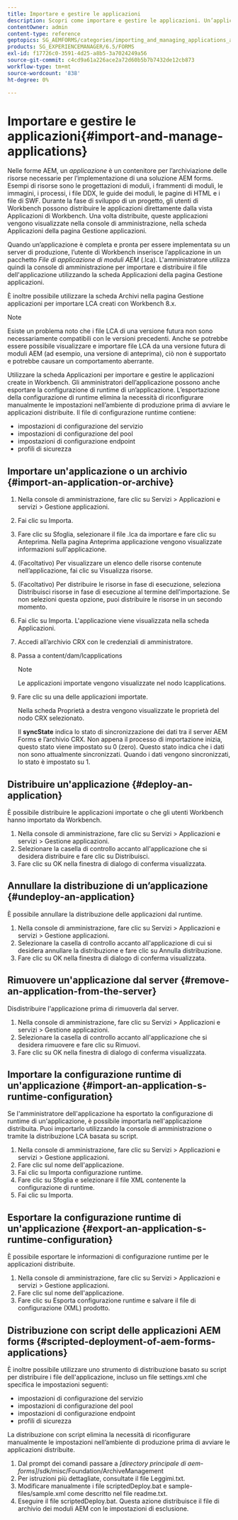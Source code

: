 ```yaml
---
title: Importare e gestire le applicazioni
description: Scopri come importare e gestire le applicazioni. Un’applicazione è un contenitore per l’archiviazione delle risorse necessarie per implementare una soluzione AEM forms.
contentOwner: admin
content-type: reference
geptopics: SG_AEMFORMS/categories/importing_and_managing_applications_and_archives
products: SG_EXPERIENCEMANAGER/6.5/FORMS
exl-id: f17726c0-3591-4d25-a8b5-3a7024249a56
source-git-commit: c4cd9a61a226ace2a72d60b5b7b7432de12cb873
workflow-type: tm+mt
source-wordcount: '838'
ht-degree: 0%

---
```


# Importare e gestire le applicazioni{#import-and-manage-applications}

Nelle forme AEM, un *applicazione* è un contenitore per l’archiviazione delle risorse necessarie per l’implementazione di una soluzione AEM forms. Esempi di risorse sono le progettazioni di moduli, i frammenti di moduli, le immagini, i processi, i file DDX, le guide dei moduli, le pagine di HTML e i file di SWF. Durante la fase di sviluppo di un progetto, gli utenti di Workbench possono distribuire le applicazioni direttamente dalla vista Applicazioni di Workbench. Una volta distribuite, queste applicazioni vengono visualizzate nella console di amministrazione, nella scheda Applicazioni della pagina Gestione applicazioni.

Quando un’applicazione è completa e pronta per essere implementata su un server di produzione, l’utente di Workbench inserisce l’applicazione in un pacchetto *File di applicazione di moduli AEM* (.lca). L&#39;amministratore utilizza quindi la console di amministrazione per importare e distribuire il file dell&#39;applicazione utilizzando la scheda Applicazioni della pagina Gestione applicazioni.

È inoltre possibile utilizzare la scheda Archivi nella pagina Gestione applicazioni per importare LCA creati con Workbench 8.x.

>[!NOTE]
>
>Esiste un problema noto che i file LCA di una versione futura non sono necessariamente compatibili con le versioni precedenti. Anche se potrebbe essere possibile visualizzare e importare file LCA da una versione futura di moduli AEM (ad esempio, una versione di anteprima), ciò non è supportato e potrebbe causare un comportamento aberrante.

Utilizzare la scheda Applicazioni per importare e gestire le applicazioni create in Workbench. Gli amministratori dell’applicazione possono anche esportare la configurazione di runtime di un’applicazione. L’esportazione della configurazione di runtime elimina la necessità di riconfigurare manualmente le impostazioni nell’ambiente di produzione prima di avviare le applicazioni distribuite. Il file di configurazione runtime contiene:

* impostazioni di configurazione del servizio
* impostazioni di configurazione del pool
* impostazioni di configurazione endpoint
* profili di sicurezza

## Importare un&#39;applicazione o un archivio {#import-an-application-or-archive}

1. Nella console di amministrazione, fare clic su Servizi > Applicazioni e servizi > Gestione applicazioni.
1. Fai clic su Importa.
1. Fare clic su Sfoglia, selezionare il file .lca da importare e fare clic su Anteprima. Nella pagina Anteprima applicazione vengono visualizzate informazioni sull&#39;applicazione.
1. (Facoltativo) Per visualizzare un elenco delle risorse contenute nell’applicazione, fai clic su Visualizza risorse.
1. (Facoltativo) Per distribuire le risorse in fase di esecuzione, seleziona Distribuisci risorse in fase di esecuzione al termine dell’importazione. Se non selezioni questa opzione, puoi distribuire le risorse in un secondo momento.
1. Fai clic su Importa. L&#39;applicazione viene visualizzata nella scheda Applicazioni.
1. Accedi all’archivio CRX con le credenziali di amministratore.
1. Passa a content/dam/lcapplications

   >[!NOTE]
   >
   >Le applicazioni importate vengono visualizzate nel nodo lcapplications.

1. Fare clic su una delle applicazioni importate.

   Nella scheda Proprietà a destra vengono visualizzate le proprietà del nodo CRX selezionato.

   Il **syncState** indica lo stato di sincronizzazione dei dati tra il server AEM Forms e l’archivio CRX. Non appena il processo di importazione inizia, questo stato viene impostato su 0 (zero). Questo stato indica che i dati non sono attualmente sincronizzati. Quando i dati vengono sincronizzati, lo stato è impostato su 1.

## Distribuire un&#39;applicazione {#deploy-an-application}

È possibile distribuire le applicazioni importate o che gli utenti Workbench hanno importato da Workbench.

1. Nella console di amministrazione, fare clic su Servizi > Applicazioni e servizi > Gestione applicazioni.
1. Selezionare la casella di controllo accanto all&#39;applicazione che si desidera distribuire e fare clic su Distribuisci.
1. Fare clic su OK nella finestra di dialogo di conferma visualizzata.

## Annullare la distribuzione di un’applicazione {#undeploy-an-application}

È possibile annullare la distribuzione delle applicazioni dal runtime.

1. Nella console di amministrazione, fare clic su Servizi > Applicazioni e servizi > Gestione applicazioni.
1. Selezionare la casella di controllo accanto all&#39;applicazione di cui si desidera annullare la distribuzione e fare clic su Annulla distribuzione.
1. Fare clic su OK nella finestra di dialogo di conferma visualizzata.

## Rimuovere un&#39;applicazione dal server {#remove-an-application-from-the-server}

Disdistribuire l&#39;applicazione prima di rimuoverla dal server.

1. Nella console di amministrazione, fare clic su Servizi > Applicazioni e servizi > Gestione applicazioni.
1. Selezionare la casella di controllo accanto all&#39;applicazione che si desidera rimuovere e fare clic su Rimuovi.
1. Fare clic su OK nella finestra di dialogo di conferma visualizzata.

## Importare la configurazione runtime di un&#39;applicazione {#import-an-application-s-runtime-configuration}

Se l&#39;amministratore dell&#39;applicazione ha esportato la configurazione di runtime di un&#39;applicazione, è possibile importarla nell&#39;applicazione distribuita. Puoi importarlo utilizzando la console di amministrazione o tramite la distribuzione LCA basata su script.

1. Nella console di amministrazione, fare clic su Servizi > Applicazioni e servizi > Gestione applicazioni.
1. Fare clic sul nome dell&#39;applicazione.
1. Fai clic su Importa configurazione runtime.
1. Fare clic su Sfoglia e selezionare il file XML contenente la configurazione di runtime.
1. Fai clic su Importa.

## Esportare la configurazione runtime di un&#39;applicazione {#export-an-application-s-runtime-configuration}

È possibile esportare le informazioni di configurazione runtime per le applicazioni distribuite.

1. Nella console di amministrazione, fare clic su Servizi > Applicazioni e servizi > Gestione applicazioni.
1. Fare clic sul nome dell&#39;applicazione.
1. Fare clic su Esporta configurazione runtime e salvare il file di configurazione (XML) prodotto.

## Distribuzione con script delle applicazioni AEM forms {#scripted-deployment-of-aem-forms-applications}

È inoltre possibile utilizzare uno strumento di distribuzione basato su script per distribuire i file dell&#39;applicazione, incluso un file settings.xml che specifica le impostazioni seguenti:

* impostazioni di configurazione del servizio
* impostazioni di configurazione del pool
* impostazioni di configurazione endpoint
* profili di sicurezza

La distribuzione con script elimina la necessità di riconfigurare manualmente le impostazioni nell’ambiente di produzione prima di avviare le applicazioni distribuite.

1. Dal prompt dei comandi passare a *[directory principale di aem-forms]*/sdk/misc/Foundation/ArchiveManagement
1. Per istruzioni più dettagliate, consultate il file Leggimi.txt.
1. Modificare manualmente i file scriptedDeploy.bat e sample-files/sample.xml come descritto nel file readme.txt.
1. Eseguire il file scriptedDeploy.bat. Questa azione distribuisce il file di archivio dei moduli AEM con le impostazioni di esclusione.
